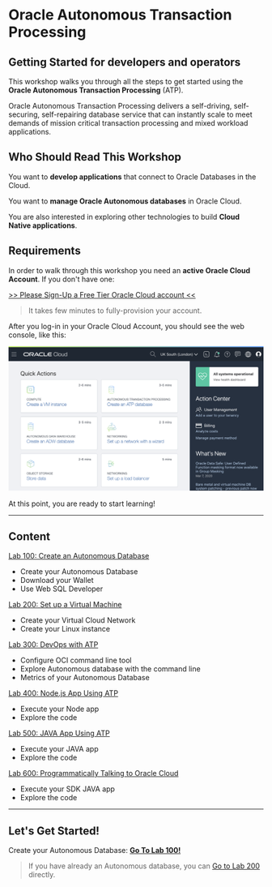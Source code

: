 # Oracle Autonomous Transaction Processing

## Getting Started for developers and operators

This workshop walks you through all the steps to get started using the **Oracle Autonomous Transaction Processing** (ATP).

Oracle Autonomous Transaction Processing delivers a self-driving, self-securing, self-repairing database service that can instantly scale to meet demands of mission critical transaction processing and mixed workload applications.

## Who Should Read This Workshop

You want to **develop applications** that connect to Oracle Databases in the Cloud.

You want to **manage Oracle Autonomous databases** in Oracle Cloud.

You are also interested in exploring other technologies to build **Cloud Native applications**.

## Requirements

In order to walk through this workshop you need an **active Oracle Cloud Account**. If you don't have one:

[>> Please Sign-Up a Free Tier Oracle Cloud account <<](http://bit.ly/34TzwGf)

> It takes few minutes to fully-provision your account.

After you log-in in your Oracle Cloud Account, you should see the web console, like this:

![Oracle Cloud Web Console](./images/webconsole.png)

At this point, you are ready to start learning!

---

## Content

[Lab 100: Create an Autonomous Database](lab100/README.md)

- Create your Autonomous Database
- Download your Wallet
- Use Web SQL Developer

[Lab 200: Set up a Virtual Machine](lab200/README.md)

- Create your Virtual Cloud Network
- Create your Linux instance

[Lab 300: DevOps with ATP](lab300/README.md)

- Configure OCI command line tool
- Explore Autonomous database with the command line
- Metrics of your Autonomous Database

[Lab 400: Node.js App Using ATP](lab400/README.md)

- Execute your Node app
- Explore the code

[Lab 500: JAVA App Using ATP](lab500/README.md)

- Execute your JAVA app
- Explore the code

[Lab 600: Programmatically Talking to Oracle Cloud](lab600/README.md)

- Execute your SDK JAVA app
- Explore the code

---

## Let's Get Started!

Create your Autonomous Database: [**Go To Lab 100!**](./lab100/README.md)

> If you have already an Autonomous database, you can [Go to Lab 200](./lab200/README.md) directly.
